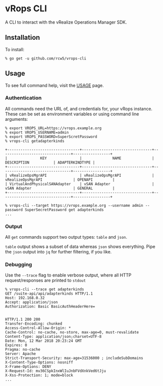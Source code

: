 # vRops CLI

A CLI to interact with the vRealize Operations Manager SDK.

## Installation

To install:

```
% go get -u github.com/rcw5/vrops-cli
```

## Usage

To see full command help, visit the [USAGE](USAGE.md) page.

### Authentication

All commands need the URL of, and credentials for, your vRops instance. These can be set as environment variables or using command line arguments:

```
% export VROPS_URL=https://vrops.example.org
% export VROPS_USERNAME=admin
% export VROPS_PASSWORD=SuperScretPassword
% vrops-cli getadapterkinds

+---------------------------------+--------------------------------+--------------------------------+-----------------+
|               KEY               |              NAME              |          DESCRIPTION           | ADAPTERKINDTYPE |
+---------------------------------+--------------------------------+--------------------------------+-----------------+
| vRealizeOpsMgrAPI               | vRealizeOpsMgrAPI              | vRealizeOpsMgrAPI              | OPENAPI         |
| VirtualAndPhysicalSANAdapter    | vSAN Adapter                   | vSAN Adapter                   | GENERAL         |
+---------------------------------+--------------------------------+--------------------------------+-----------------+
```

```
% vrops-cli --target https://vrops.example.org --username admin --password SuperSecretPassword get adapterkinds
...
```

### Output

All `get` commands support two output types: `table` and `json`.

`table` output shows a subset of data whereas `json` shows everything. Pipe the `json` output into `jq` for further filtering, if you like.

### Debugging

Use the `--trace` flag to enable verbose output, where all HTTP request/responses are printed to `stdout`

```
% vrops-cli --trace get adapterkinds
GET /suite-api/api/adapterkinds HTTP/1.1
Host: 192.168.0.32
Accept: application/json
Authorization: Basic BasicAuthHeaderHere=


HTTP/1.1 200 200
Transfer-Encoding: chunked
Access-Control-Allow-Origin: *
Cache-Control: no-cache, no-store, max-age=0, must-revalidate
Content-Type: application/json;charset=UTF-8
Date: Mon, 12 Mar 2018 20:23:24 GMT
Expires: 0
Pragma: no-cache
Server: Apache
Strict-Transport-Security: max-age=31536000 ; includeSubDomains
X-Content-Type-Options: nosniff
X-Frame-Options: DENY
X-Request-Id: mv36CSpkInxWlIuJnbFVdXnkVed6tJju
X-Xss-Protection: 1; mode=block
...
```
